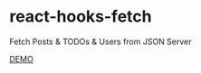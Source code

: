 # react-hooks-fetch
Fetch Posts &amp; TODOs &amp; Users from JSON Server

[DEMO](https://tom2kota.github.io/react-hooks-fetch/)

